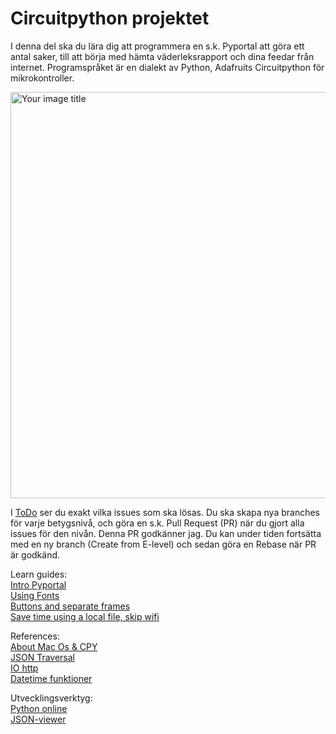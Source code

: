 # Circuitpython projektet

I denna del ska du lära dig att programmera en s.k. Pyportal att göra ett antal saker, till att börja med hämta väderleksrapport och dina feedar från internet. Programspråket är en dialekt av Python, Adafruits Circuitpython för mikrokontroller.

<img src="https://github.com/Pauli-em-22/assets/blob/main/em2425_E.jpg" alt="Your image title" width="650"/>

I [ToDo](ToDo.txt) ser du exakt vilka issues som ska lösas. Du ska skapa nya branches för varje betygsnivå, och göra en s.k. Pull Request (PR) när du gjort alla issues för den nivån. Denna PR godkänner jag. Du kan under tiden fortsätta med en ny branch (Create from E-level) och sedan göra en Rebase när PR är godkänd.

Learn guides:\
[Intro Pyportal](https://learn.adafruit.com/adafruit-pyportal-titano/overview)\
[Using Fonts](https://learn.adafruit.com/custom-fonts-for-pyportal-circuitpython-display?view=all)\
[Buttons and separate frames](https://learn.adafruit.com/making-a-pyportal-user-interface-displayio?view=all)\
[Save time using a local file, skip wifi](https://learn.adafruit.com/adafruit-pyportal/parsing-json#parsing-local-json-files-3048417)

References:\
[About Mac Os & CPY](https://learn.adafruit.com/welcome-to-circuitpython/troubleshooting#on-macos-3105312)\
[JSON Traversal](https://learn.adafruit.com/pyportal-weather-station?view=all#json-traversal-3021837)\
[IO http](https://io.adafruit.com/api/docs/?v2#get-feed-data)\
[Datetime funktioner](https://docs.circuitpython.org/projects/datetime/en/latest/index.html)

Utvecklingsverktyg:\
[Python online](https://www.online-python.com/)\
[JSON-viewer](http://jsonviewer.stack.hu/)

